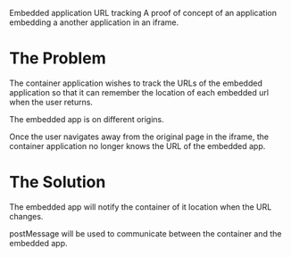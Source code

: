 Embedded application URL tracking
A proof of concept of an application embedding a another application in an iframe.

# The Problem

The container application wishes to track the URLs of the embedded application so that it can remember the location of
each embedded url when the user returns.

The embedded app is on different origins.

Once the user navigates away from the original page in the iframe, the container application no longer knows the URL of
the embedded app.

# The Solution

The embedded app will notify the container of it location when the URL changes.

postMessage will be used to communicate between the container and the embedded app.
